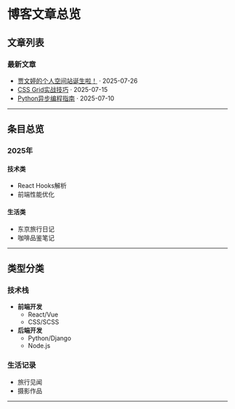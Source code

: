 # 博客文章总览

## 文章列表

### 最新文章
- [贾文婷的个人空间站诞生啦！](paper1.md) · 2025-07-26
- [CSS Grid实战技巧](tech/css-grid.md) · 2025-07-15
- [Python异步编程指南](tech/python-async.md) · 2025-07-10

---

## 条目总览

### 2025年
#### 技术类
- React Hooks解析
- 前端性能优化

#### 生活类
- 东京旅行日记
- 咖啡品鉴笔记

---

## 类型分类

### 技术栈
- **前端开发**
  - React/Vue
  - CSS/SCSS
- **后端开发**
  - Python/Django
  - Node.js

### 生活记录
- 旅行见闻
- 摄影作品

---